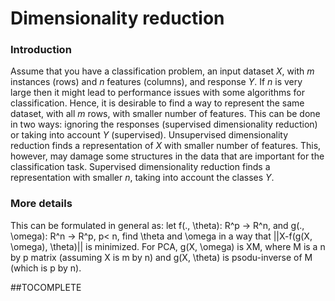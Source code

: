 # Dimensionality reduction

### Introduction

Assume that you have a classification problem, an input dataset $X$, with $m$ instances \(rows\) and $n$ features \(columns\), and response $Y$. If $n$ is very large then it might lead to performance issues with some algorithms for classification. Hence, it is desirable to find a way to represent the same dataset, with all $m$ rows, with smaller number of features. This can be done in two ways: ignoring the responses \(supervised dimensionality reduction\) or taking into account $Y$ \(supervised\). Unsupervised dimensionality reduction finds a representation of $X$ with smaller number of features. This, however, may damage some structures in the data that are important for the classification task. Supervised dimensionality reduction finds a representation with smaller $n$, taking into account the classes $Y$.

### More details

This can be formulated in general as: let f\(., \theta\): R^p -&gt; R^n, and g\(., \omega\): R^n -&gt; R^p, p&lt; n, find \theta and \omega in a way that \|\|X-f\(g\(X, \omega\), \theta\)\|\| is minimized. For PCA, g\(X, \omega\) is XM, where M is a n by p matrix \(assuming X is m by n\) and g\(X, \theta\) is psodu-inverse of M \(which is p by n\).



\#\#TOCOMPLETE

#### 


